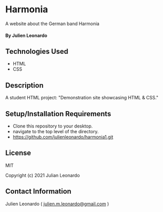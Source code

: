 # Harmonia

A website about the German band Harmonia

#### By Julien Leonardo

## Technologies Used

* HTML
* CSS


## Description

A student HTML project: "Demonstration site showcasing HTML & CSS."  

## Setup/Installation Requirements

* Clone this repository to your desktop.
* navigate to the top level of the directory.
* https://github.com/julienleonardo/harmonia1.git


## License

MIT

Copyright (c) 2021 Julian Leonardo
## Contact Information

Julien Leonardo ( julien.m.leonardo@gmail.com )